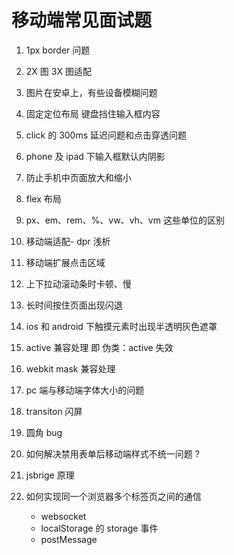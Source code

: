 # 移动端常见面试题

1. 1px border 问题
2. 2X 图 3X 图适配
3. 图片在安卓上，有些设备模糊问题
4. 固定定位布局 键盘挡住输入框内容
5. click 的 300ms 延迟问题和点击穿透问题
6. phone 及 ipad 下输入框默认内阴影
7. 防止手机中页面放大和缩小
8. flex 布局
9. px、em、rem、%、vw、vh、vm 这些单位的区别
10. 移动端适配- dpr 浅析
11. 移动端扩展点击区域
12. 上下拉动滚动条时卡顿、慢
13. 长时间按住页面出现闪退
14. ios 和 android 下触摸元素时出现半透明灰色遮罩
15. active 兼容处理 即 伪类：active 失效
16. webkit mask 兼容处理
17. pc 端与移动端字体大小的问题
18. transiton 闪屏
19. 圆角 bug
20. 如何解决禁用表单后移动端样式不统一问题 ?
21. jsbrige 原理
22. 如何实现同一个浏览器多个标签页之间的通信

    - websocket
    - localStorage 的 storage 事件
    - postMessage

